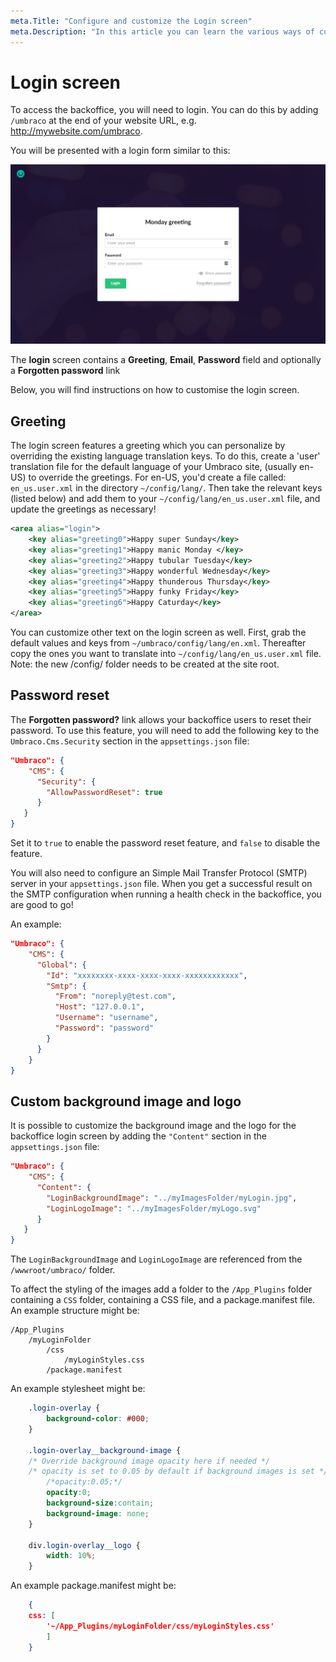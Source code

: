 ```yaml
---
meta.Title: "Configure and customize the Login screen"
meta.Description: "In this article you can learn the various ways of customizing the Umbraco backoffice login screen and form."
---
```


# Login screen

To access the backoffice, you will need to login. You can do this by adding `/umbraco` at the end of your website URL, e.g. http://mywebsite.com/umbraco.

You will be presented with a login form similar to this:

![Login screen](images/login-backoffice-login.png "The login screen has a greeting, username/password field and optionally a 'Forgotten password' link.")

The **login** screen contains a **Greeting**, **Email**, **Password** field and optionally a **Forgotten password** link

Below, you will find instructions on how to customise the login screen.

## Greeting

The login screen features a greeting which you can personalize by overriding the existing language translation keys. To do this, create a 'user' translation file for the default language of your Umbraco site, (usually en-US) to override the greetings. For en-US, you'd create a file called: `en_us.user.xml` in the directory `~/config/lang/`. Then take the relevant keys (listed below) and add them to your `~/config/lang/en_us.user.xml` file, and update the greetings as necessary!

```xml
<area alias="login">
    <key alias="greeting0">Happy super Sunday</key>
    <key alias="greeting1">Happy manic Monday </key>
    <key alias="greeting2">Happy tubular Tuesday</key>
    <key alias="greeting3">Happy wonderful Wednesday</key>
    <key alias="greeting4">Happy thunderous Thursday</key>
    <key alias="greeting5">Happy funky Friday</key>
    <key alias="greeting6">Happy Caturday</key>
</area>
```

You can customize other text on the login screen as well. First, grab the default values and keys from `~/umbraco/config/lang/en.xml`. Thereafter copy the ones you want to translate into `~/config/lang/en_us.user.xml` file. Note: the new /config/ folder needs to be created at the site root.

## Password reset

The **Forgotten password?** link allows your backoffice users to reset their password. To use this feature, you will need to add the following key to the `Umbraco.Cms.Security` section in the `appsettings.json` file:

```json
"Umbraco": {
    "CMS": {
      "Security": { 
        "AllowPasswordReset": true
      }
   }
}
```

Set it to `true` to enable the password reset feature, and `false` to disable the feature.

You will also need to configure an Simple Mail Transfer Protocol (SMTP) server in your `appsettings.json` file. When you get a successful result on the SMTP configuration when running a health check in the backoffice, you are good to go!

An example:

```json
"Umbraco": {
    "CMS": {
      "Global": {
        "Id": "xxxxxxxx-xxxx-xxxx-xxxx-xxxxxxxxxxxx",
        "Smtp": {
          "From": "noreply@test.com",
          "Host": "127.0.0.1",
          "Username": "username",
          "Password": "password"
        }
      }
    }
}
```

## Custom background image and logo

It is possible to customize the background image and the logo for the backoffice login screen by adding the `"Content"` section in the `appsettings.json` file:

```json
"Umbraco": {
    "CMS": {
      "Content": {
        "LoginBackgroundImage": "../myImagesFolder/myLogin.jpg",
        "LoginLogoImage": "../myImagesFolder/myLogo.svg"
      }
   }
} 
```

The `LoginBackgroundImage` and `LoginLogoImage` are referenced from the `/wwwroot/umbraco/` folder.

To affect the styling of the images add a folder to the `/App_Plugins` folder containing a `CSS` folder, containing a CSS file, and a package.manifest file. An example structure might be:

```
/App_Plugins
    /myLoginFolder
        /css
            /myLoginStyles.css
        /package.manifest
```

An example stylesheet might be:

```css
    .login-overlay {
    	background-color: #000;
    }
    
    .login-overlay__background-image {
    /* Override background image opacity here if needed */
    /* opacity is set to 0.05 by default if background images is set */
    	/*opacity:0.05;*/
    	opacity:0;
    	background-size:contain;
    	background-image: none;
    }
    
    div.login-overlay__logo {
    	width: 10%;
    }
 ```

An example package.manifest might be:

```json
    {
    css: [
        '~/App_Plugins/myLoginFolder/css/myLoginStyles.css'
        ]
    }
```
